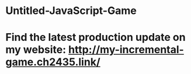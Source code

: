 # Untitled-JavaScript-Game
# Find the latest production update on my website: http://my-incremental-game.ch2435.link/
